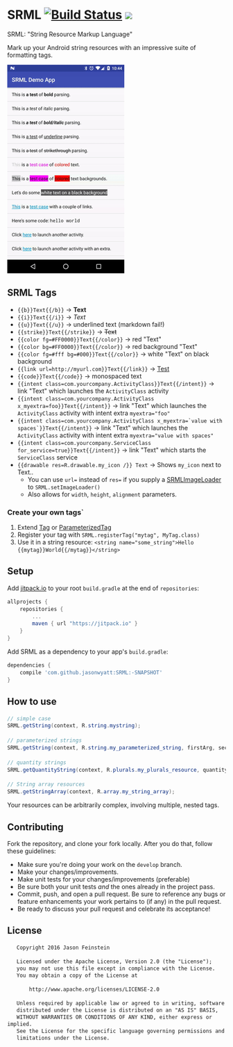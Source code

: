 # SRML [![Build Status](https://travis-ci.org/jasonwyatt/SRML.svg?branch=master)](https://travis-ci.org/jasonwyatt/SRML) [![](https://jitpack.io/v/jasonwyatt/SRML.svg)](https://jitpack.io/#jasonwyatt/SRML)

SRML: "String Resource Markup Language"

Mark up your Android string resources with an impressive suite of formatting tags.

![Preview](docs/srml.gif)

## SRML Tags

* `{{b}}Text{{/b}}` -> **Text**
* `{{i}}Text{{/i}}` -> *Text*
* `{{u}}Text{{/u}}` -> underlined text (markdown fail!)
* `{{strike}}Text{{/strike}}` -> ~~Text~~
* `{{color fg=#FF0000}}Text{{/color}}` -> red "Text"
* `{{color bg=#FF0000}}Text{{/color}}` -> red background "Text"
* `{{color fg=#fff bg=#000}}Text{{/color}}` -> white "Text" on black background
* `{{link url=http://myurl.com}}Text{{/link}}` -> [Test](http://myurl.com)
* `{{code}}Text{{/code}}` -> monospaced text
* `{{intent class=com.yourcompany.ActivityClass}}Text{{/intent}}` -> link "Text" which launches the `ActivityClass` activity
* `{{intent class=com.yourcompany.ActivityClass x_myextra=foo}}Text{{/intent}}` -> link "Text" which launches the `ActivityClass` activity with intent extra `myextra="foo"`
* ``{{intent class=com.yourcompany.ActivityClass x_myextra=`value with spaces`}}Text{{/intent}}`` -> link "Text" which launches the `ActivityClass` activity with intent extra `myextra="value with spaces"`
* `{{intent class=com.yourcompany.ServiceClass for_service=true}}Text{{/intent}}` -> link "Text" which starts the `ServiceClass` service
* `{{drawable res=R.drawable.my_icon /}} Text` -> Shows `my_icon` next to Text..
  * You can use `url=` instead of `res=` if you supply a [SRMLImageLoader](library/src/main/java/co/jasonwyatt/srml/SRMLImageLoader.java) to `SRML.setImageLoader()`
  * Also allows for `width`, `height`, `alignment` parameters.

### Create your own tags`

1. Extend [Tag](library/src/main/java/co/jasonwyatt/srml/tags/Tag.java) or [ParameterizedTag](library/src/main/java/co/jasonwyatt/srml/tags/ParameterizedTag.java)
1. Register your tag with `SRML.registerTag("mytag", MyTag.class)`
1. Use it in a string resource: `<string name="some_string">Hello {{mytag}}World{{/mytag}}</string>`

## Setup 

Add [jitpack.io](https://jitpack.io) to your root `build.gradle` at the end of `repositories`:

```groovy
allprojects {
    repositories {
        ...
        maven { url "https://jitpack.io" }
    }
}
```

Add SRML as a dependency to your app's `build.gradle`:

```groovy
dependencies {
    compile 'com.github.jasonwyatt:SRML:-SNAPSHOT'
}
```

## How to use

```java
// simple case
SRML.getString(context, R.string.mystring);

// parameterized strings
SRML.getString(context, R.string.my_parameterized_string, firstArg, secondArg, ...);

// quantity strings
SRML.getQuantityString(context, R.plurals.my_plurals_resource, quantity, ...format args...);

// String array resources
SRML.getStringArray(context, R.array.my_string_array);
```

Your resources can be arbitrarily complex, involving multiple, nested tags.

## Contributing

Fork the repository, and clone your fork locally.  After you do that, follow these guidelines:

* Make sure you're doing your work on the `develop` branch.
* Make your changes/improvements.
* Make unit tests for your changes/improvements (preferable)
* Be sure both your unit tests *and* the ones already in the project pass.
* Commit, push, and open a pull request. Be sure to reference any bugs or feature enhancements your work pertains to (if any) in the pull request.
* Be ready to discuss your pull request and celebrate its acceptance!

## License

```
   Copyright 2016 Jason Feinstein

   Licensed under the Apache License, Version 2.0 (the "License");
   you may not use this file except in compliance with the License.
   You may obtain a copy of the License at

       http://www.apache.org/licenses/LICENSE-2.0

   Unless required by applicable law or agreed to in writing, software
   distributed under the License is distributed on an "AS IS" BASIS,
   WITHOUT WARRANTIES OR CONDITIONS OF ANY KIND, either express or implied.
   See the License for the specific language governing permissions and
   limitations under the License.
```
